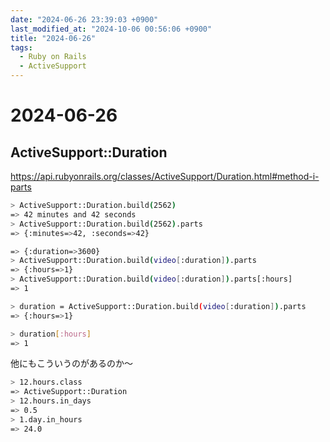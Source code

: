 ```yaml
---
date: "2024-06-26 23:39:03 +0900"
last_modified_at: "2024-10-06 00:56:06 +0900"
title: "2024-06-26"
tags:
  - Ruby on Rails
  - ActiveSupport
---
```


# 2024-06-26
## ActiveSupport::Duration
https://api.rubyonrails.org/classes/ActiveSupport/Duration.html#method-i-parts

```sh
> ActiveSupport::Duration.build(2562)
=> 42 minutes and 42 seconds
> ActiveSupport::Duration.build(2562).parts
=> {:minutes=>42, :seconds=>42}

=> {:duration=>3600}
> ActiveSupport::Duration.build(video[:duration]).parts
=> {:hours=>1}
> ActiveSupport::Duration.build(video[:duration]).parts[:hours]
=> 1

> duration = ActiveSupport::Duration.build(video[:duration]).parts
=> {:hours=>1}

> duration[:hours]
=> 1
```

他にもこういうのがあるのか〜

```sh
> 12.hours.class
=> ActiveSupport::Duration
> 12.hours.in_days
=> 0.5
> 1.day.in_hours
=> 24.0
```
